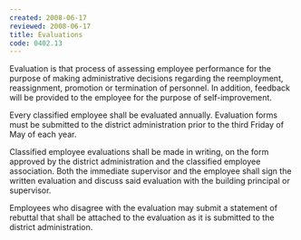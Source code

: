 ```yaml
---
created: 2008-06-17
reviewed: 2008-06-17
title: Evaluations
code: 0402.13
---
```


Evaluation is that process of assessing employee performance for the purpose of making administrative decisions regarding the reemployment, reassignment, promotion or termination of personnel. In addition, feedback will be provided to the employee for the purpose of self-improvement.

Every classified employee shall be evaluated annually. Evaluation forms must be submitted to the district administration prior to the third Friday of May of each year.

Classified employee evaluations shall be made in writing, on the form approved by the district administration and the classified employee association. Both the immediate supervisor and the employee shall sign the written evaluation and discuss said evaluation with the building principal or supervisor.

Employees who disagree with the evaluation may submit a statement of rebuttal that shall be attached to the evaluation as it is submitted to the district administration.
